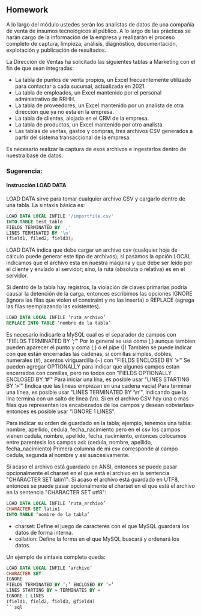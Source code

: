 ## Homework

A lo largo del módulo ustedes serán los analistas de datos de una compañía de venta de insumos tecnológicos al público. A lo largo de las prácticas se harán cargo de la información de la empresa y realizarán el proceso completo de captura, limpieza, análisis, diagnóstico, documentación, explotación y publicación de resultados.

La Dirección de Ventas ha solicitado las siguientes tablas a Marketing con el fin de que sean integradas:

* La tabla de puntos de venta propios, un Excel frecuentemente utilizado para contactar a cada sucursal, actualizada en 2021.
* La tabla de empleados, un Excel mantenido por el personal administrativo de RRHH.
* La tabla de proveedores, un Excel mantenido por un analista de otra dirección que ya no esta en la empresa. 
* La tabla de clientes, alojada en el CRM de la empresa.
* La tabla de productos, un Excel mantenido por otro analista.
* Las tablas de ventas, gastos y compras, tres archivos CSV generados a partir del sistema transaccional de la empresa.

Es necesario realizar la captura de esos archivos e ingestarlos dentro de nuestra base de datos.

### Sugerencia:

#### Instrucción LOAD DATA

LOAD DATA sirve para tomar cualquier archivo CSV y cargarlo dentre de una tabla.
La sintaxis básica es:

```sql
LOAD DATA LOCAL INFILE '/importfile.csv'
INTO TABLE test_table
FIELDS TERMINATED BY ','
LINES TERMINATED BY '\n'
(field1, filed2, field3);
```

LOAD DATA indica que debe cargar un archivo csv (cualquier hoja de cálculo puede generar este tipo de archivos); si pasamos la opción LOCAL indicamos que el archivo esta en nuestra máquina y que debe ser leí­do por el cliente y enviado al servidor; sino, la ruta (absoluta o relativa) es en el servidor.

Si dentro de la tabla hay registros, la violación de claves primarias podría causar la detención de la carga, entonces escribimos las opciones IGNORE (ignora las filas que violen el constraint y no las inserta) o REPLACE (agrega las filas reemplazando las existentes).

```sql
LOAD DATA LOCAL INFILE ‘ruta_archivo’
REPLACE INTO TABLE ‘nombre de la tabla’
```

Es necesario indicarle a MySQL cual es el separador de campos con "FIELDS TERMINATED BY ‘;’"
Por lo general se usa coma (,) aunque tambien pueden aparecer el punto y coma (;) ó el pipe (|)
Tambien se puede indicar con que están encerradas las cadenas, si comillas simples, dobles, numerales (#), acentos viriguardilla (~) con "FIELDS ENCLOSED BY ‘»‘"
Se pueden agregar OPTIONALLY para indicar que algunos campos estan encerrados con comillas, pero no todos con "FIELDS OPTIONALLY ENCLOSED BY ‘#’"
Para iniciar una lína, es posible usar "LINES STARTING BY ‘»’" (indica que las lineas empiezan en una cadena vacia)
Para terminar una línea, es posible usar "LINES TERMINATED BY ‘\n’", indicando que  la lina termina con un salto de linea (\n).
Si en el archivo CSV hay una o mas filas que representan los encabezados de los campos y desean «obviarlas» entonces es posible usar "IGNORE 1 LINES".

Para indicar su orden de guardado en la tabla; ejemplo, tenemos una tabla:
nombre, apellido, cedula, fecha_nacimiento
pero en el csv los campos vienen cedula, nombre, apellido, fecha_nacimiento, entonces colocamos entre parentesis los campos asi:
(cedula, nombre, apellido, fecha_nacimiento)
Primera columna de mi csv corresponde al campo cedula, segunda al nombre y asi suscesivamente.

Si acaso el archivo está guardado en ANSI, entonces se puede pasar opcionalmente el charset en el que está el archivo en la sentencia "CHARACTER SET latin1":
Si acaso el archivo está guardado en UTF8, entonces se puede pasar opcionalmente el charset en el que está el archivo en la sentencia "CHARACTER SET utf8":

```sql
LOAD DATA LOCAL INFILE ‘ruta_archivo’
CHARACTER SET latin1
INTO TABLE ‘nombre de la tabla’
```

* charset: Define el juego de caracteres con el que MySQL guardará los datos de forma interna.
* collation: Define la forma en el que MySQL buscará y ordenará los datos.

Un ejemplo de sintaxis completa queda:

```sql
LOAD DATA LOCAL INFILE ‘archivo’
CHARACTER SET 
IGNORE
FIELDS TERMINATED BY ‘;’ ENCLOSED BY ‘»‘
LINES STARTING BY » TERMINATES BY »
IGNORE 1 LINES
(field1, field2, field3, @field4)
```sql


